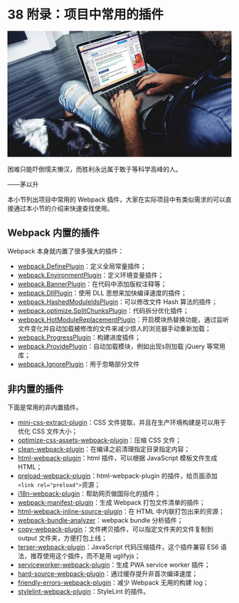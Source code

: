 # 38 附录：项目中常用的插件

![img](./assets/5cd965230001d80706400359.jpg)

困难只能吓倒懦夫懒汉，而胜利永远属于敢于等科学高峰的人。

——茅以升

本小节列出项目中常用的 Webpack 插件，大家在实际项目中有类似需求的可以直接通过本小节的介绍来快速查找使用。

## Webpack 内置的插件

Webpack 本身就内置了很多强大的插件：

- [webpack.DefinePlugin](https://webpack.js.org/plugins/define-plugin)：定义全局常量插件；
- [webpack.EnvironmentPlugin](https://webpack.js.org/plugins/environment-plugin)：定义环境变量插件；
- [webpack.BannerPlugin](https://webpack.js.org/plugins/banner-plugin)：在代码中添加版权注释等；
- [webpack.DllPlugin](https://webpack.js.org/plugins/dll-plugin)：使用 DLL 思想来加快编译速度的插件；
- [webpack.HashedModuleIdsPlugin](https://webpack.js.org/plugins/hashed-module-ids-plugin)：可以修改文件 Hash 算法的插件；
- [webpack.optimize.SplitChunksPlugin](https://webpack.js.org/plugins/split-chunks-plugin)：代码拆分优化插件；
- [webpack.HotModuleReplacementPlugin](https://webpack.js.org/plugins/hot-module-replacement-plugin)：开启模块热替换功能，通过监听文件变化并自动加载被修改的文件来减少烦人的浏览器手动重新加载；
- [webpack.ProgressPlugin](https://webpack.js.org/plugins/progress-plugin)：构建进度插件；
- [webpack.ProvidePlugin](https://webpack.js.org/plugins/provide-plugin)：自动加载模块，例如出现`$`则加载 jQuery 等常用库；
- [webpack.IgnorePlugin](https://webpack.js.org/plugins/ignore-plugin)：用于忽略部分文件

## 非内置的插件

下面是常用的非内置插件。

- [mini-css-extract-plugin](https://github.com/webpack-contrib/mini-css-extract-plugin)：CSS 文件提取，并且在生产环境构建是可以用于优化 CSS 文件大小；
- [optimize-css-assets-webpack-plugin](https://github.com/NMFR/optimize-css-assets-webpack-plugin)：压缩 CSS 文件；
- [clean-webpack-plugin](https://github.com/johnagan/clean-webpack-plugin)：在编译之前清理指定目录指定内容；
- [html-webpack-plugin](https://github.com/jantimon/html-webpack-plugin)：html 插件，可以根据 JavaScript 模板文件生成 HTML；
- [preload-webpack-plugin](https://github.com/GoogleChromeLabs/preload-webpack-plugin)：html-webpack-plugin 的插件，给页面添加`<link rel="preload">`资源；
- [i18n-webpack-plugin](https://github.com/webpack-contrib/i18n-webpack-plugin)：帮助网页做国际化的插件；
- [webpack-manifest-plugin](https://github.com/danethurber/webpack-manifest-plugin)：生成 Webpack 打包文件清单的插件；
- [html-webpack-inline-source-plugin](https://github.com/DustinJackson/html-webpack-inline-source-plugin)：在 HTML 中内联打包出来的资源；
- [webpack-bundle-analyzer](https://github.com/webpack-contrib/webpack-bundle-analyzer)：webpack bundle 分析插件；
- [copy-webpack-plugin](https://github.com/webpack-contrib/copy-webpack-plugin)：文件拷贝插件，可以指定文件夹的文件复制到 output 文件夹，方便打包上线；
- [terser-webpack-plugin](https://github.com/webpack-contrib/terser-webpack-plugin)：JavaScript 代码压缩插件，这个插件兼容 ES6 语法，推荐使用这个插件，而不是用 uglifyjs；
- [serviceworker-webpack-plugin](https://github.com/oliviertassinari/serviceworker-webpack-plugin)：生成 PWA service worker 插件；
- [hard-source-webpack-plugin](https://github.com/mzgoddard/hard-source-webpack-plugin)：通过缓存提升非首次编译速度；
- [friendly-errors-webpack-plugin](https://github.com/geowarin/friendly-errors-webpack-plugin)：减少 Webpack 无用的构建 log；
- [stylelint-webpack-plugin](https://www.npmjs.com/package/stylelint-webpack-plugin)：StyleLint 的插件。
